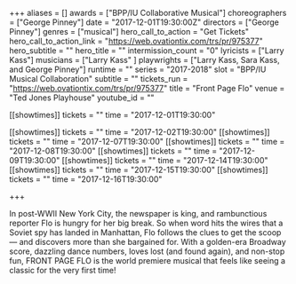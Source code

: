 +++
aliases = []
awards = ["BPP/IU Collaborative Musical"]
choreographers = ["George Pinney"]
date = "2017-12-01T19:30:00Z"
directors = ["George Pinney"]
genres = ["musical"]
hero_call_to_action = "Get Tickets"
hero_call_to_action_link = "https://web.ovationtix.com/trs/pr/975377"
hero_subtitle = ""
hero_title = ""
intermission_count = "0"
lyricists = ["Larry Kass"]
musicians = ["Larry Kass" ]
playwrights = ["Larry Kass, Sara Kass, and George Pinney"]
runtime = ""
series = "2017-2018"
slot = "BPP/IU Musical Collaboration"
subtitle = ""
tickets_run = "https://web.ovationtix.com/trs/pr/975377"
title = "Front Page Flo"
venue = "Ted Jones Playhouse"
youtube_id = ""

[[showtimes]]
  tickets = ""
  time = "2017-12-01T19:30:00"

[[showtimes]]
  tickets = ""
  time = "2017-12-02T19:30:00"
[[showtimes]]
  tickets = ""
  time = "2017-12-07T19:30:00"
[[showtimes]]
  tickets = ""
  time = "2017-12-08T19:30:00"
[[showtimes]]
  tickets = ""
  time = "2017-12-09T19:30:00"
[[showtimes]]
  tickets = ""
  time = "2017-12-14T19:30:00"
[[showtimes]]
  tickets = ""
  time = "2017-12-15T19:30:00"
[[showtimes]]
  tickets = ""
  time = "2017-12-16T19:30:00"

+++

In post-WWII New York City, the newspaper is king, and rambunctious reporter Flo is hungry for her big break. So when word hits the wires that a Soviet spy has landed in Manhattan, Flo follows the clues to get the scoop — and discovers more than she bargained for. With a golden-era Broadway score, dazzling dance numbers, loves lost (and found again), and non-stop fun, FRONT PAGE FLO is the world premiere musical that feels like seeing a classic for the very first time!
